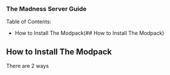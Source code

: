 ### The Madness Server Guide
Table of Contents:
* How to Install The Modpack(## How to Install The Modpack)
## How to Install The Modpack
There are 2 ways
